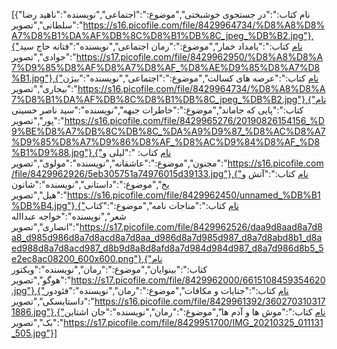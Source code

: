 [{"نام کتاب:":"در جستجوی خوشبختی","موضوع:":"اجتماعی","نویسنده":"ناهید رضا سلطانی","تصویر":"https://s16.picofile.com/file/8429964734/%D8%A8%D8%A7%D8%B1%DA%AF%DB%8C%D8%B1%DB%8C_jpeg_%DB%B2.jpg"},{"نام کتاب:":"بامداد خمار","موضوع:":"رمان اجتماعی","نویسنده":"فتانه حاج سید جوادی","تصویر":"https://s17.picofile.com/file/8429962950/%D8%A8%D8%A7%D9%85%D8%AF%D8%A7%D8%AF_%D8%AE%D9%85%D8%A7%D8%B1.jpg"},{"نام کتاب:":"عرصه های کسالت","موضوع:":"اجتماعی","نویسنده":"بیژن بیجاری","تصویر":"https://s16.picofile.com/file/8429964734/%D8%A8%D8%A7%D8%B1%DA%AF%DB%8C%D8%B1%DB%8C_jpeg_%DB%B2.jpg"},{"نام کتاب:":"پایی که جاماند","موضوع:":"خاطرات جبهه","نویسنده":"سید ناصر حسینی پور","تصویر":"https://s16.picofile.com/file/8429965276/20190826154156_%D9%BE%D8%A7%DB%8C%DB%8C_%DA%A9%D9%87_%D8%AC%D8%A7%D9%85%D8%A7%D9%86%D8%AF_%D8%AC%D9%84%D8%AF_%D8%B1%D9%88.jpg"},{"نام کتاب: ":"لیلی و مجنون","موضوع:":"عاشقانه","نویسنده":"مولوی","تصویر":"https://s16.picofile.com/file/8429962926/5eb305751a74976015d39133.jpg"},{"نام کتاب:":"آتش و یخ","موضوع:":"داستانی","نویسنده":"شانون هیل","تصویر":"https://s16.picofile.com/file/8429962450/unnamed_%DB%B1%DB%B4.jpg"},{"نام کتاب:":"مناجات نامه","موضوع:":"کتاب شعر","نویسنده":"خواجه عبدااله انصاری","تصویر":"https://s17.picofile.com/file/8429962526/daa9d8aad8a7d8a8_d985d986d8a7d8acd8a7d8aa_d986d8a7d985d987_d8a7d8abd8b1_d8aed988d8a7d8acd987_d8b9d8a8d8afd8a7d984d984d987_d8a7d986d8b5_5e2ec8ac08200_600x600.png"},{"نام کتاب:":"بینوایان","موضوع:":"رمان","نویسنده":"ویکتور هوگو","تصویر":"https://s17.picofile.com/file/8429962000/6615108459354620.jpg"},{"نام کتاب:":"جنایات و مکافات","موضوع:":"رمان","نویسنده":"فئودور داستایسکی","تصویر":"https://s16.picofile.com/file/8429961392/3602703103171886.jpg"},{"نام کتاب:":"موش ها و آدم ها","موضوع:":"رمان","نویسنده":"جان اشتاین بک","تصویر":"https://s17.picofile.com/file/8429951700/IMG_20210325_011131_505.jpg"}]
